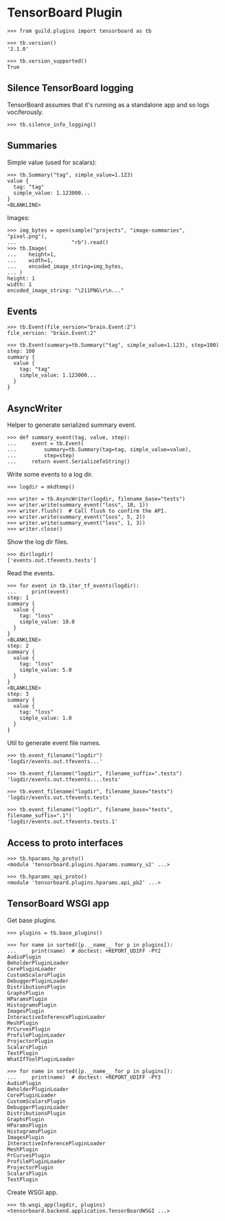 # TensorBoard Plugin

    >>> from guild.plugins import tensorboard as tb

    >>> tb.version()
    '2.1.0'

    >>> tb.version_supported()
    True

## Silence TensorBoard logging

TensorBoard assumes that it's running as a standalone app and so logs
vociferously.

    >>> tb.silence_info_logging()

## Summaries

Simple value (used for scalars):

    >>> tb.Summary("tag", simple_value=1.123)
    value {
      tag: "tag"
      simple_value: 1.123000...
    }
    <BLANKLINE>

Images:

    >>> img_bytes = open(sample("projects", "image-summaries", "pixel.png"),
    ...                  "rb").read()
    >>> tb.Image(
    ...    height=1,
    ...    width=1,
    ...    encoded_image_string=img_bytes,
    ... )
    height: 1
    width: 1
    encoded_image_string: "\211PNG\r\n..."


## Events

    >>> tb.Event(file_version="brain.Event:2")
    file_version: "brain.Event:2"

    >>> tb.Event(summary=tb.Summary("tag", simple_value=1.123), step=100)
    step: 100
    summary {
      value {
        tag: "tag"
        simple_value: 1.123000...
      }
    }

## AsyncWriter

Helper to generate serialized summary event.

    >>> def summary_event(tag, value, step):
    ...     event = tb.Event(
    ...         summary=tb.Summary(tag=tag, simple_value=value),
    ...         step=step)
    ...     return event.SerializeToString()

Write some events to a log dir.

    >>> logdir = mkdtemp()

    >>> writer = tb.AsyncWriter(logdir, filename_base="tests")
    >>> writer.write(summary_event("loss", 10, 1))
    >>> writer.flush()  # Call flush to confirm the API.
    >>> writer.write(summary_event("loss", 5, 2))
    >>> writer.write(summary_event("loss", 1, 3))
    >>> writer.close()

Show the log dir files.

    >>> dir(logdir)
    ['events.out.tfevents.tests']

Read the events.

    >>> for event in tb.iter_tf_events(logdir):
    ...     print(event)
    step: 1
    summary {
      value {
        tag: "loss"
        simple_value: 10.0
      }
    }
    <BLANKLINE>
    step: 2
    summary {
      value {
        tag: "loss"
        simple_value: 5.0
      }
    }
    <BLANKLINE>
    step: 3
    summary {
      value {
        tag: "loss"
        simple_value: 1.0
      }
    }

Util to generate event file names.

    >>> tb.event_filename("logdir")
    'logdir/events.out.tfevents...'

    >>> tb.event_filename("logdir", filename_suffix=".tests")
    'logdir/events.out.tfevents....tests'

    >>> tb.event_filename("logdir", filename_base="tests")
    'logdir/events.out.tfevents.tests'

    >>> tb.event_filename("logdir", filename_base="tests", filename_suffix=".1")
    'logdir/events.out.tfevents.tests.1'

## Access to proto interfaces

    >>> tb.hparams_hp_proto()
    <module 'tensorboard.plugins.hparams.summary_v2' ...>

    >>> tb.hparams_api_proto()
    <module 'tensorboard.plugins.hparams.api_pb2' ...>

## TensorBoard WSGI app

Get base plugins.

    >>> plugins = tb.base_plugins()

    >>> for name in sorted([p.__name__ for p in plugins]):
    ...     print(name)  # doctest: +REPORT_UDIFF -PY2
    AudioPlugin
    BeholderPluginLoader
    CorePluginLoader
    CustomScalarsPlugin
    DebuggerPluginLoader
    DistributionsPlugin
    GraphsPlugin
    HParamsPlugin
    HistogramsPlugin
    ImagesPlugin
    InteractiveInferencePluginLoader
    MeshPlugin
    PrCurvesPlugin
    ProfilePluginLoader
    ProjectorPlugin
    ScalarsPlugin
    TextPlugin
    WhatIfToolPluginLoader

    >>> for name in sorted([p.__name__ for p in plugins]):
    ...     print(name)  # doctest: +REPORT_UDIFF -PY3
    AudioPlugin
    BeholderPluginLoader
    CorePluginLoader
    CustomScalarsPlugin
    DebuggerPluginLoader
    DistributionsPlugin
    GraphsPlugin
    HParamsPlugin
    HistogramsPlugin
    ImagesPlugin
    InteractiveInferencePluginLoader
    MeshPlugin
    PrCurvesPlugin
    ProfilePluginLoader
    ProjectorPlugin
    ScalarsPlugin
    TextPlugin

Create WSGI app.

    >>> tb.wsgi_app(logdir, plugins)
    <tensorboard.backend.application.TensorBoardWSGI ...>
